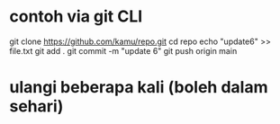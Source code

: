 # contoh via git CLI
git clone https://github.com/kamu/repo.git
cd repo
echo "update6" >> file.txt
git add .
git commit -m "update 6"
git push origin main
# ulangi beberapa kali (boleh dalam sehari)
